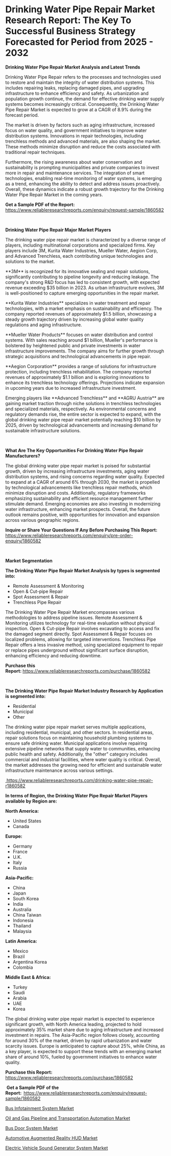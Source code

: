 <p><h1>Drinking Water Pipe Repair Market Research Report: The Key To Successful Business Strategy Forecasted for Period from 2025 - 2032</h1></p><p><strong>Drinking Water Pipe Repair Market Analysis and Latest Trends</strong></p>
<p><p>Drinking Water Pipe Repair refers to the processes and technologies used to restore and maintain the integrity of water distribution systems. This includes repairing leaks, replacing damaged pipes, and upgrading infrastructure to enhance efficiency and safety. As urbanization and population growth continue, the demand for effective drinking water supply systems becomes increasingly critical. Consequently, the Drinking Water Pipe Repair Market is expected to grow at a CAGR of 8.9% during the forecast period.</p><p>The market is driven by factors such as aging infrastructure, increased focus on water quality, and government initiatives to improve water distribution systems. Innovations in repair technologies, including trenchless methods and advanced materials, are also shaping the market. These methods minimize disruption and reduce the costs associated with traditional repair techniques.</p><p>Furthermore, the rising awareness about water conservation and sustainability is prompting municipalities and private companies to invest more in repair and maintenance services. The integration of smart technologies, enabling real-time monitoring of water systems, is emerging as a trend, enhancing the ability to detect and address issues proactively. Overall, these dynamics indicate a robust growth trajectory for the Drinking Water Pipe Repair Market in the coming years.</p></p>
<p><strong>Get a Sample PDF of the Report:&nbsp;</strong> <a href="https://www.reliableresearchreports.com/enquiry/request-sample/1860582?utm_campaign=16&utm_medium=2&utm_source=Github&utm_content=ia&utm_term=09032025&utm_id=drinking-water-pipe-repair">https://www.reliableresearchreports.com/enquiry/request-sample/1860582</a></p>
<p>&nbsp;</p>
<p><strong>Drinking Water Pipe Repair Major Market Players</strong></p>
<p><p>The drinking water pipe repair market is characterized by a diverse range of players, including multinational corporations and specialized firms. Key players include 3M, Kurita Water Industries, Mueller Water, Aegion Corp, and Advanced Trenchless, each contributing unique technologies and solutions to the market.</p><p>**3M** is recognized for its innovative sealing and repair solutions, significantly contributing to pipeline longevity and reducing leakage. The company's strong R&D focus has led to consistent growth, with expected revenue exceeding $35 billion in 2023. As urban infrastructure evolves, 3M is well-positioned to capture emerging opportunities in the repair market.</p><p>**Kurita Water Industries** specializes in water treatment and repair technologies, with a market emphasis on sustainability and efficiency. The company reported revenues of approximately $1.5 billion, showcasing a steady growth trajectory driven by increasing global water quality regulations and aging infrastructure.</p><p>**Mueller Water Products** focuses on water distribution and control systems. With sales reaching around $1 billion, Mueller's performance is bolstered by heightened public and private investments in water infrastructure improvements. The company aims for further growth through strategic acquisitions and technological advancements in pipe repair.</p><p>**Aegion Corporation** provides a range of solutions for infrastructure protection, including trenchless rehabilitation. The company reported revenues of approximately $1.1 billion and is exploring innovations to enhance its trenchless technology offerings. Projections indicate expansion in upcoming years due to increased infrastructure investment.</p><p>Emerging players like **Advanced Trenchless** and **AGRU Austria** are gaining market traction through niche solutions in trenchless technologies and specialized materials, respectively. As environmental concerns and regulatory demands rise, the entire sector is expected to expand, with the global drinking water pipe repair market potentially reaching $10 billion by 2025, driven by technological advancements and increasing demand for sustainable infrastructure solutions.</p></p>
<p>&nbsp;</p>
<p><strong>What Are The Key Opportunities For Drinking Water Pipe Repair Manufacturers?</strong></p>
<p><p>The global drinking water pipe repair market is poised for substantial growth, driven by increasing infrastructure investments, aging water distribution systems, and rising concerns regarding water quality. Expected to expand at a CAGR of around 6% through 2030, the market is propelled by technological advancements like trenchless repair methods, which minimize disruption and costs. Additionally, regulatory frameworks emphasizing sustainability and efficient resource management further stimulate demand. Emerging economies are also investing in modernizing water infrastructure, enhancing market prospects. Overall, the future outlook remains positive, with opportunities for innovation and expansion across various geographic regions.</p></p>
<p><strong>Inquire or Share Your Questions If Any Before Purchasing This Report:</strong> <a href="https://www.reliableresearchreports.com/enquiry/pre-order-enquiry/1860582?utm_campaign=16&utm_medium=2&utm_source=Github&utm_content=ia&utm_term=09032025&utm_id=drinking-water-pipe-repair">https://www.reliableresearchreports.com/enquiry/pre-order-enquiry/1860582</a></p>
<p>&nbsp;</p>
<p><strong>Market Segmentation</strong></p>
<p><strong>The Drinking Water Pipe Repair Market Analysis by types is segmented into:</strong></p>
<p><ul><li>Remote Assessment & Monitoring</li><li>Open & Cut-pipe Repair</li><li>Spot Assessment & Repair</li><li>Trenchless Pipe Repair</li></ul></p>
<p><p>The Drinking Water Pipe Repair Market encompasses various methodologies to address pipeline issues. Remote Assessment & Monitoring utilizes technology for real-time evaluation without physical inspection. Open & Cut-pipe Repair involves excavating to access and fix the damaged segment directly. Spot Assessment & Repair focuses on localized problems, allowing for targeted interventions. Trenchless Pipe Repair offers a less invasive method, using specialized equipment to repair or replace pipes underground without significant surface disruption, enhancing efficiency and reducing downtime.</p></p>
<p><strong>Purchase this Report:&nbsp;</strong><a href="https://www.reliableresearchreports.com/purchase/1860582?utm_campaign=16&utm_medium=2&utm_source=Github&utm_content=ia&utm_term=09032025&utm_id=drinking-water-pipe-repair">https://www.reliableresearchreports.com/purchase/1860582</a></p>
<p>&nbsp;</p>
<p><strong>The Drinking Water Pipe Repair Market Industry Research by Application is segmented into:</strong></p>
<p><ul><li>Residential</li><li>Municipal</li><li>Other</li></ul></p>
<p><p>The drinking water pipe repair market serves multiple applications, including residential, municipal, and other sectors. In residential areas, repair solutions focus on maintaining household plumbing systems to ensure safe drinking water. Municipal applications involve repairing extensive pipeline networks that supply water to communities, enhancing public health and safety. Additionally, the "other" category includes commercial and industrial facilities, where water quality is critical. Overall, the market addresses the growing need for efficient and sustainable water infrastructure maintenance across various settings.</p></p>
<p><a href="https://www.reliableresearchreports.com/drinking-water-pipe-repair-r1860582?utm_campaign=16&utm_medium=2&utm_source=Github&utm_content=ia&utm_term=09032025&utm_id=drinking-water-pipe-repair">&nbsp;https://www.reliableresearchreports.com/drinking-water-pipe-repair-r1860582</a></p>
<p><strong>In terms of Region, the Drinking Water Pipe Repair Market Players available by Region are:</strong></p>
<p>
    <p> <strong> North America: </strong>
        <ul>
            <li>United States</li>
            <li>Canada</li>
        </ul>
        </p> 
    <p> <strong> Europe: </strong>
        <ul>
            <li>Germany</li>
            <li>France</li>
            <li>U.K.</li>
            <li>Italy</li>
            <li>Russia</li>
        </ul>
        </p> 
    <p> <strong> Asia-Pacific: </strong>
        <ul>
            <li>China</li>
            <li>Japan</li>
            <li>South Korea</li>
            <li>India</li>
            <li>Australia</li>
            <li>China Taiwan</li>
            <li>Indonesia</li>
            <li>Thailand</li>
            <li>Malaysia</li>
        </ul>
        </p> 
    <p> <strong> Latin America: </strong>
        <ul>
            <li>Mexico</li>
            <li>Brazil</li>
            <li>Argentina Korea</li>
            <li>Colombia</li>
        </ul>
        </p> 
    <p> <strong> Middle East & Africa: </strong>
        <ul>
            <li>Turkey</li>
            <li>Saudi</li>
            <li>Arabia</li>
            <li>UAE</li>
            <li>Korea</li>
        </ul>
    </p>
    </p>
<p><p>The global drinking water pipe repair market is expected to experience significant growth, with North America leading, projected to hold approximately 35% market share due to aging infrastructure and increased investment in repairs. The Asia-Pacific region follows closely, accounting for around 30% of the market, driven by rapid urbanization and water scarcity issues. Europe is anticipated to capture about 25%, while China, as a key player, is expected to support these trends with an emerging market share of around 10%, fueled by government initiatives to enhance water quality.</p></p>
<p><strong>Purchase this Report: </strong><a href="https://www.reliableresearchreports.com/purchase/1860582?utm_campaign=16&utm_medium=2&utm_source=Github&utm_content=ia&utm_term=09032025&utm_id=drinking-water-pipe-repair">https://www.reliableresearchreports.com/purchase/1860582</a></p>
<p>&nbsp;<strong>Get a Sample PDF of the Report:&nbsp;&nbsp;</strong><a href="https://www.reliableresearchreports.com/enquiry/request-sample/1860582?utm_campaign=16&utm_medium=2&utm_source=Github&utm_content=ia&utm_term=09032025&utm_id=drinking-water-pipe-repair">https://www.reliableresearchreports.com/enquiry/request-sample/1860582</a></p>
<p><strong></strong></p>
<p><p><a href="https://github.com/mehakmiamid1/Market-Research-Report-List-1/blob/main/bus-infotainment-system-market.md?utm_campaign=16&utm_medium=2&utm_source=Github&utm_content=ia&utm_term=09032025&utm_id=drinking-water-pipe-repair">Bus Infotainment System Market</a></p><p><a href="https://github.com/jenevycachat/Market-Research-Report-List-1/blob/main/oil-and-gas-pipeline-and-transportation-automation-market.md?utm_campaign=16&utm_medium=2&utm_source=Github&utm_content=ia&utm_term=09032025&utm_id=drinking-water-pipe-repair">Oil and Gas Pipeline and Transportation Automation Market</a></p><p><a href="https://github.com/cachaskluwe/Market-Research-Report-List-1/blob/main/bus-door-system-market.md?utm_campaign=16&utm_medium=2&utm_source=Github&utm_content=ia&utm_term=09032025&utm_id=drinking-water-pipe-repair">Bus Door System Market</a></p><p><a href="https://github.com/lelkohydesyj/Market-Research-Report-List-1/blob/main/automotive-augmented-reality-hud-market.md?utm_campaign=16&utm_medium=2&utm_source=Github&utm_content=ia&utm_term=09032025&utm_id=drinking-water-pipe-repair">Automotive Augmented Reality HUD Market</a></p><p><a href="https://github.com/thanenegenqa/Market-Research-Report-List-1/blob/main/electric-vehicle-sound-generator-system-market.md?utm_campaign=16&utm_medium=2&utm_source=Github&utm_content=ia&utm_term=09032025&utm_id=drinking-water-pipe-repair">Electric Vehicle Sound Generator System Market</a></p></p>